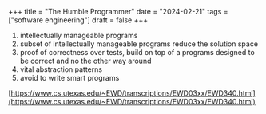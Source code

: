 +++
title = "The Humble Programmer"
date = "2024-02-21"
tags = ["software engineering"]
draft = false
+++

1. intellectually manageable programs
2. subset of intellectually manageable programs reduce the solution space
3. proof of correctness over tests, build on top of a programs designed to be correct and no the other way around
4. vital abstraction patterns
5. avoid to write smart programs

[https://www.cs.utexas.edu/~EWD/transcriptions/EWD03xx/EWD340.html](https://www.cs.utexas.edu/~EWD/transcriptions/EWD03xx/EWD340.html)
